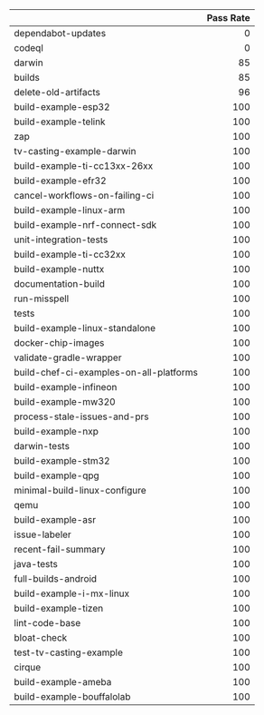 |                                         |   Pass Rate |
|:----------------------------------------|------------:|
| dependabot-updates                      |           0 |
| codeql                                  |           0 |
| darwin                                  |          85 |
| builds                                  |          85 |
| delete-old-artifacts                    |          96 |
| build-example-esp32                     |         100 |
| build-example-telink                    |         100 |
| zap                                     |         100 |
| tv-casting-example-darwin               |         100 |
| build-example-ti-cc13xx-26xx            |         100 |
| build-example-efr32                     |         100 |
| cancel-workflows-on-failing-ci          |         100 |
| build-example-linux-arm                 |         100 |
| build-example-nrf-connect-sdk           |         100 |
| unit-integration-tests                  |         100 |
| build-example-ti-cc32xx                 |         100 |
| build-example-nuttx                     |         100 |
| documentation-build                     |         100 |
| run-misspell                            |         100 |
| tests                                   |         100 |
| build-example-linux-standalone          |         100 |
| docker-chip-images                      |         100 |
| validate-gradle-wrapper                 |         100 |
| build-chef-ci-examples-on-all-platforms |         100 |
| build-example-infineon                  |         100 |
| build-example-mw320                     |         100 |
| process-stale-issues-and-prs            |         100 |
| build-example-nxp                       |         100 |
| darwin-tests                            |         100 |
| build-example-stm32                     |         100 |
| build-example-qpg                       |         100 |
| minimal-build-linux-configure           |         100 |
| qemu                                    |         100 |
| build-example-asr                       |         100 |
| issue-labeler                           |         100 |
| recent-fail-summary                     |         100 |
| java-tests                              |         100 |
| full-builds-android                     |         100 |
| build-example-i-mx-linux                |         100 |
| build-example-tizen                     |         100 |
| lint-code-base                          |         100 |
| bloat-check                             |         100 |
| test-tv-casting-example                 |         100 |
| cirque                                  |         100 |
| build-example-ameba                     |         100 |
| build-example-bouffalolab               |         100 |